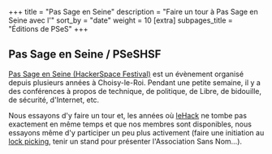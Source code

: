 +++
title = "Pas Sage en Seine"
description = "Faire un tour à Pas Sage en Seine avec l'"
sort_by = "date"
weight = 10
[extra]
subpages_title = "Éditions de PSeS"
+++

## Pas Sage en Seine / PSeSHSF

[Pas Sage en Seine (HackerSpace Festival)](https://passageenseine.fr/) est un
évènement organisé depuis plusieurs années à Choisy-le-Roi. Pendant une petite
semaine, il y a des conférences à propos de technique, de politique, de Libre,
de bidouille, de sécurité, d'Internet, etc.

Nous essayons d'y faire un tour et, les années où
[leHack](./activités/le_hack/_index.md) ne tombe pas exactement en même temps
et que nos membres sont disponibles, nous essayons même d'y participer un peu
plus activement (faire une initiation au [lock
picking](./activités/lock-picking/_index.md), tenir un stand pour présenter
l'Association Sans Nom…).
